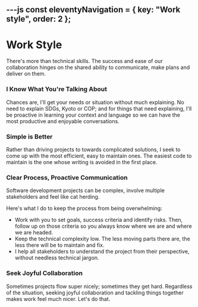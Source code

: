---js
const eleventyNavigation = {
	key: "Work style",
	order: 2
};
---
# Work Style

There's more than technical skills. The success and ease of our collaboration hinges on the shared ability to communicate, make plans and deliver on them.

### I Know What You're Talking About
Chances are, I'll get your needs or situation without much explaining. No need to explain SDGs, Kyoto or COP; and for things that need explaining, I'll be proactive in learning your context and language so we can have the most productive and enjoyable conversations.

### Simple is Better

Rather than driving projects to towards complicated solutions, I seek to come up with the most efficient, easy to maintain ones. The easiest code to maintain is the one whose writing is avoided in the first place.

### Clear Process, Proactive Communication

Software development projects can be complex, involve multiple stakeholders and feel like cat herding. 

Here's what I do to keep the process from being overwhelming:

- Work with you to set goals, success criteria and identify risks. Then, follow up on those criteria so you always know where we are and where we are headed.
- Keep the technical complexity low. The less moving parts there are, the less there will be to maintain and fix.
- I help all stakeholders to understand the project from their perspective, without needless technical jargon.

### Seek Joyful Collaboration

Sometimes projects flow super nicely; sometimes they get hard. Regardless of the situation, seeking joyful collaboration and tackling things together makes work feel much nicer. Let's do that.